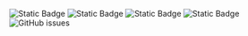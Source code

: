 ![Static Badge](https://img.shields.io/badge/blacklists-60-000000) ![Static Badge](https://img.shields.io/badge/blacklisted-2856888-cc0000) ![Static Badge](https://img.shields.io/badge/whitelisted-2244-00CC00) ![Static Badge](https://img.shields.io/badge/streaming_blacklist-28107-000000) ![GitHub issues](https://img.shields.io/github/issues/fabriziosalmi/blacklists)
